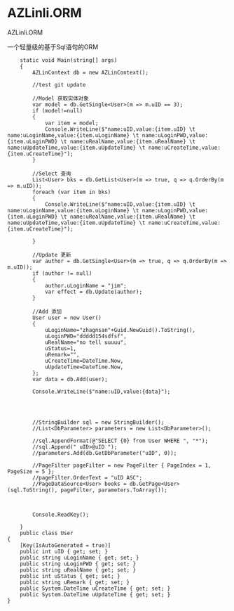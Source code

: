 # AZLinli.ORM
AZLinli.ORM

一个轻量级的基于Sql语句的ORM


    
    
        static void Main(string[] args)
        {
            AZLinContext db = new AZLinContext();

            //test git update

            //Model 获取实体对象
            var model = db.GetSingle<User>(m => m.uID == 3);
            if (model!=null)
            {
                var item = model;
                Console.WriteLine($"name:uID,value:{item.uID} \t name:uLoginName,value:{item.uLoginName} \t name:uLoginPWD,value:{item.uLoginPWD} \t name:uRealName,value:{item.uRealName} \t name:uUpdateTime,value:{item.uUpdateTime} \t name:uCreateTime,value:{item.uCreateTime}");
            }

            //Select 查询
            List<User> bks = db.GetList<User>(m => true, q => q.OrderBy(m => m.uID));
            foreach (var item in bks)
            {
                Console.WriteLine($"name:uID,value:{item.uID} \t name:uLoginName,value:{item.uLoginName} \t name:uLoginPWD,value:{item.uLoginPWD} \t name:uRealName,value:{item.uRealName} \t name:uUpdateTime,value:{item.uUpdateTime} \t name:uCreateTime,value:{item.uCreateTime}");
             
            }

            //Update 更新
            var author = db.GetSingle<User>(m => true, q => q.OrderBy(m => m.uID));
            if (author != null)
            {
                author.uLoginName = "jim";
                var effect = db.Update(author);
            }

            //Add 添加
            User user = new User()
            {
                uLoginName="zhagnsan"+Guid.NewGuid().ToString(),
                uLoginPWD="ddddd154sdfsf",
                uRealName="no tell uuuuu",
                uStatus=1,
                uRemark="",
                uCreateTime=DateTime.Now,
                uUpdateTime=DateTime.Now,
            };
            var data = db.Add(user);

            Console.WriteLine($"name:uID,value:{data}");




            //StringBuilder sql = new StringBuilder();
            //List<DbParameter> parameters = new List<DbParameter>();

            //sql.AppendFormat(@"SELECT {0} from User WHERE ", "*");
            //sql.Append(" uID>@uID ");
            //parameters.Add(db.GetDbParameter("uID", 0));

            //PageFilter pageFilter = new PageFilter { PageIndex = 1, PageSize = 5 };
            //pageFilter.OrderText = "uID ASC";
            //PageDataSource<User> books = db.GetPage<User>(sql.ToString(), pageFilter, parameters.ToArray());
            
            
            
            Console.ReadKey();
            
        }
        public class User
    {
        [Key(IsAutoGenerated = true)]
        public int uID { get; set; }
        public string uLoginName { get; set; }
        public string uLoginPWD { get; set; }
        public string uRealName { get; set; }
        public int uStatus { get; set; }
        public string uRemark { get; set; }
        public System.DateTime uCreateTime { get; set; }
        public System.DateTime uUpdateTime { get; set; }
    }
        
        
        

